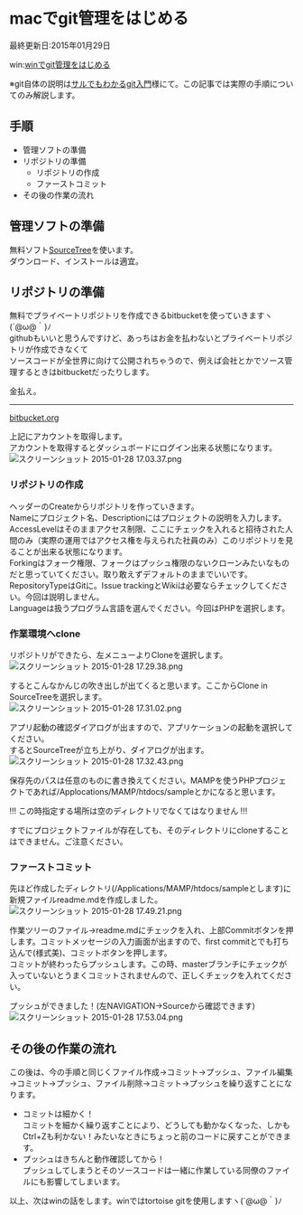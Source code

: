 # macでgit管理をはじめる
最終更新日:2015年01月29日

  
win:[winでgit管理をはじめる](http://qiita.com/perpouh/items/cfeedab539227ccbc66d)  
  
※git自体の説明は[サルでもわかるgit入門](http://www.backlog.jp/git-guide/)様にて。この記事では実際の手順についてのみ解説します。  
  
## 手順  
 - 管理ソフトの準備  
 - リポジトリの準備  
	- リポジトリの作成  
 	- ファーストコミット  
 - その後の作業の流れ  
  
## 管理ソフトの準備  
無料ソフト[SourceTree](https://www.atlassian.com/ja/software/sourcetree/overview)を使います。  
ダウンロード、インストールは適宜。  
  
## リポジトリの準備  
無料でプライベートリポジトリを作成できるbitbucketを使っていきますヽ(´@ω@｀)ﾉ  
githubもいいと思うんですけど、あっちはお金を払わないとプライベートリポジトリが作成できなくて  
ソースコードが全世界に向けて公開されちゃうので、例えば会社とかでソース管理するときはbitbucketだったりします。  
  
金払え。  
  
-----  
  
[bitbucket.org](https://bitbucket.org/)  
  
上記にアカウントを取得します。  
アカウントを取得するとダッシュボードにログイン出来る状態になります。  
![スクリーンショット 2015-01-28 17.03.37.png](/blog/assets/img/9216ace2-2458-3723-f79c-4ca2bdb8eb42.png "スクリーンショット 2015-01-28 17.03.37.png")  
  
  
### リポジトリの作成  
ヘッダーのCreateからリポジトリを作っていきます。  
Nameにプロジェクト名、Descriptionにはプロジェクトの説明を入力します。  
AccessLevelはそのままアクセス制限、ここにチェックを入れると招待された人間のみ（実際の運用ではアクセス権を与えられた社員のみ）このリポジトリを見ることが出来る状態になります。  
Forkingはフォーク権限、フォークはプッシュ権限のないクローンみたいなものだと思っていてください。取り敢えずデフォルトのままでいいです。  
RepositoryTypeはGitに。Issue trackingとWikiは必要ならチェックしてください。今回は説明しません。  
Languageは扱うプログラム言語を選んでください。今回はPHPを選択します。  
  
### 作業環境へclone  
  
リポジトリができたら、左メニューよりCloneを選択します。  
![スクリーンショット 2015-01-28 17.29.38.png](/blog/assets/img/82d7934b-e797-a832-3ee3-b5b65d5621b5.png "スクリーンショット 2015-01-28 17.29.38.png")  
  
  
するとこんなかんじの吹き出しが出てくると思います。ここからClone in SourceTreeを選択します。  
![スクリーンショット 2015-01-28 17.31.02.png](/blog/assets/img/b85ebb10-6259-d0b5-cc94-533ca718908b.png "スクリーンショット 2015-01-28 17.31.02.png")  
  
  
アプリ起動の確認ダイアログが出ますので、アプリケーションの起動を選択してください。  
するとSourceTreeが立ち上がり、ダイアログが出ます。  
![スクリーンショット 2015-01-28 17.32.43.png](/blog/assets/img/81a03612-0fb6-8b6e-dc84-a21e9613731c.png "スクリーンショット 2015-01-28 17.32.43.png")  
  
  
保存先のパスは任意のものに書き換えてください。MAMPを使うPHPプロジェクトであれば/Applocations/MAMP/htdocs/sampleとかになると思います。  
  
!!! この時指定する場所は空のディレクトリでなくてはなりません !!!  
  
すでにプロジェクトファイルが存在しても、そのディレクトリにcloneすることはできません。ご注意ください。  
  
### ファーストコミット  
  
先ほど作成したディレクトリ(/Applications/MAMP/htdocs/sampleとします)に新規ファイルreadme.mdを作成しました。  
![スクリーンショット 2015-01-28 17.49.21.png](/blog/assets/img/7257155b-cf4d-0a6b-9386-cc7c0ce49784.png "スクリーンショット 2015-01-28 17.49.21.png")  
  
  
作業ツリーのファイル→readme.mdにチェックを入れ、上部Commitボタンを押します。コミットメッセージの入力画面が出ますので、first commitとでも打ち込んで(様式美)、コミットボタンを押します。  
コミットが終わったらプッシュします。この時、masterブランチにチェックが入っていないとうまくコミットされませんので、正しくチェックを入れてください。  
  
プッシュができました！(左NAVIGATION→Sourceから確認できます)  
![スクリーンショット 2015-01-28 17.53.04.png](/blog/assets/img/f3e52f76-19f4-9614-61f9-9b3926b4b70a.png "スクリーンショット 2015-01-28 17.53.04.png")  
  
## その後の作業の流れ  
  
この後は、今の手順と同じくファイル作成→コミット→プッシュ、ファイル編集→コミット→プッシュ、ファイル削除→コミット→プッシュを繰り返すことになります。  
  
 - コミットは細かく！  
コミットを細かく繰り返すことにより、どうしても動かなくなった、しかもCtrl+Zも利かない！みたいなときにちょっと前のコードに戻すことができます。  
 - プッシュはきちんと動作確認してから！  
プッシュしてしまうとそのソースコードは一緒に作業している同僚のファイルにも影響してしまいます。  
  
以上、次はwinの話をします。winではtortoise gitを使用しますヽ(´@ω@｀)ﾉ  
